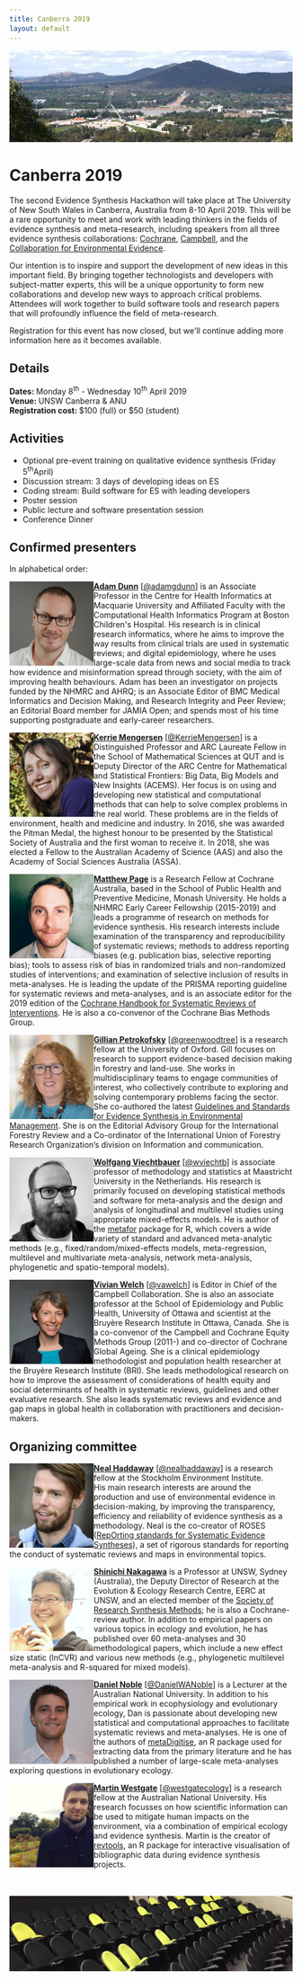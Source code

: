 ```yaml
---
title: Canberra 2019
layout: default
---
```

<img src="/events/2019-04-canberra/Canberra_banner_small.jpg" alt="Canberra panorama"/>

# Canberra 2019
The second Evidence Synthesis Hackathon will take place at The University of New South Wales in Canberra, Australia from 8-10 April 2019. This will be a rare opportunity to meet and work with leading thinkers in the fields of evidence synthesis and meta-research, including speakers from all three evidence synthesis collaborations: <a href="https://www.cochrane.org">Cochrane</a>, <a href="https://campbellcollaboration.org">Campbell</a>, and the <a href="http://www.environmentalevidence.org">Collaboration for Environmental Evidence</a>.

Our intention is to inspire and support the development of new ideas in this important field. By bringing together technologists and developers with subject-matter experts, this will be a unique opportunity to form new collaborations and develop new ways to approach critical problems. Attendees will work together to build software tools and research papers that will profoundly influence the field of meta-research.

Registration for this event has now closed, but we'll continue adding more information here as it becomes available.

## Details
<strong>Dates: </strong>Monday 8<sup>th</sup> - Wednesday 10<sup>th</sup> April 2019  
<strong>Venue: </strong>UNSW Canberra & ANU  
<strong>Registration cost: </strong>$100 (full) or $50 (student)

## Activities
<ul>
	<li>Optional pre-event training on qualitative evidence synthesis (Friday 5<sup>th</sup>April)</li>
	<li>Discussion stream: 3 days of developing ideas on ES</li>
	<li>Coding stream: Build software for ES with leading developers</li>
	<li>Poster session</li>
	<li>Public lecture and software presentation session</li>
  <li>Conference Dinner</li>
</ul>

## Confirmed presenters
In alphabetical order:  

<img align="left" width="150" height="150" src="/events/2019-04-canberra/people/Dunn_Adam.jpg" alt="Adam Dunn"/><b><a href="https://www.adamgdunn.net">Adam Dunn</a></b> [<a href="https://twitter.com/adamgdunn" target="_blank" rel="noopener">@adamgdunn</a>] is an Associate Professor in the Centre for Health Informatics at Macquarie University and Affiliated Faculty with the Computational Health Informatics Program at Boston Children's Hospital. His research is in clinical research informatics, where he aims to improve the way results from clinical trials are used in systematic reviews; and digital epidemiology, where he uses large-scale data from news and social media to track how evidence and misinformation spread through society, with the aim of improving health behaviours. Adam has been an investigator on projects funded by the NHMRC and AHRQ; is an Associate Editor of BMC Medical Informatics and Decision Making, and Research Integrity and Peer Review; an Editorial Board member for JAMIA Open; and spends most of his time supporting postgraduate and early-career researchers.  

<img align="left" width="150" height="150" src="/events/2019-04-canberra/people/Mengersen_Kerrie.jpg" alt="Kerrie Mengersen"/><b><a href="https://staff.qut.edu.au/staff/k.mengersen">Kerrie Mengersen</a></b> [<a href="https://twitter.com/KerrieMengersen" target="_blank" rel="noopener">@KerrieMengersen</a>] is a Distinguished Professor and ARC Laureate Fellow in the School of Mathematical Sciences at QUT and is Deputy Director of the ARC Centre for Mathematical and Statistical Frontiers: Big Data, Big Models and New Insights (ACEMS). Her focus is on using and developing new statistical and computational methods that can help to solve complex problems in the real world. These problems are in the fields of environment, health and medicine and industry. In 2016, she was awarded the Pitman Medal, the highest honour to be presented by the Statistical Society of Australia and the first woman to receive it. In 2018, she was elected a Fellow to the Australian Academy of Science (AAS) and also the Academy of Social Sciences Australia (ASSA).  

<img align="left" width="150" height="150" src="/events/2019-04-canberra/people/Page_Matthew.jpeg" alt="Matthew Page"/><b><a href="https://research.monash.edu/en/persons/matthew-page">Matthew Page</a></b> is a Research Fellow at Cochrane Australia, based in the School of Public Health and Preventive Medicine, Monash University. He holds a NHMRC Early Career Fellowship (2015-2019) and leads a programme of research on methods for evidence synthesis. His research interests include examination of the transparency and reproducibility of systematic reviews; methods to address reporting biases (e.g. publication bias, selective reporting bias); tools to assess risk of bias in randomized trials and non-randomized studies of interventions; and examination of selective inclusion of results in meta-analyses. He is leading the update of the PRISMA reporting guideline for systematic reviews and meta-analyses, and is an associate editor for the 2019 edition of the <a href="https://training.cochrane.org/handbook">Cochrane Handbook for Systematic Reviews of Interventions</a>. He is also a co-convenor of the Cochrane Bias Methods Group.  

<img align="left" width="150" height="150" src="/events/2019-04-canberra/people/Petrokofsky_Gillian.jpg" alt="Gillian Petrokofsky"/><b><a href="https://oxlel.zoo.ox.ac.uk/people/dr-gillian-petrokofsky">Gillian Petrokofsky</a></b> [<a href="https://twitter.com/greenwoodtree" target="_blank" rel="noopener">@greenwoodtree</a>] is a research fellow at the University of Oxford. Gill focuses on research to support evidence-based decision making in forestry and land-use. She works in multidisciplinary teams to engage communities of interest, who collectively contribute to exploring and solving contemporary problems facing the sector. She co-authored the latest <a href="http://www.environmentalevidence.org/information-for-authors">Guidelines and Standards for Evidence Synthesis in Environmental Management</a>. She is on the Editorial Advisory Group for the International Forestry Review and a Co-ordinator of the International Union of Forestry Research Organization’s division on Information and communication.

<img align="left" width="150" height="150" src="/events/2019-04-canberra/people/Viechtbauer_Wolfgang.jpg" alt="Wolfgang Viechtbauer"/><b><a href="http://www.wvbauer.com">Wolfgang Viechtbauer</a></b> [<a href="https://twitter.com/wviechtb" target="_blank" rel="noopener">@wviechtb</a>] is associate professor of methodology and statistics at Maastricht University in the Netherlands. His research is primarily focused on developing statistical methods and software for meta-analysis and the design and analysis of longitudinal and multilevel studies using appropriate mixed-effects models. He is author of the <a href="http://www.metafor-project.org/" target="_blank" rel="noopener">metafor</a> package for R, which covers a wide variety of standard and advanced meta-analytic methods (e.g., fixed/random/mixed-effects models, meta-regression, multilevel and multivariate meta-analysis, network meta-analysis, phylogenetic and spatio-temporal models).  

<img align="left" width="150" height="150" src="/events/2019-04-canberra/people/Welch_Vivian.jpg" alt="Vivian Welch"/><b><a href="https://bruyere.uniweb.network/members/51/profile">Vivian Welch</a></b> [<a href="https://twitter.com/vawelch" target="_blank" rel="noopener">@vawelch</a>] is Editor in Chief of the Campbell Collaboration.  She is also an associate professor at the School of Epidemiology and Public Health, University of Ottawa and scientist at the Bruyère Research Institute in Ottawa, Canada.  She is a co-convenor of the Campbell and Cochrane Equity Methods Group (2011-) and co-director of Cochrane Global Ageing.  She is a clinical epidemiology methodologist and population health researcher at the Bruyère Research Institute (BRI).  She leads methodological research on how to improve the assessment of considerations of health equity and social determinants of health in systematic reviews, guidelines and other evaluative research.  She also leads systematic reviews and evidence and gap maps in global health in collaboration with practitioners and decision-makers.

## Organizing committee

<img align="left" width="150" height="150" src="/events/2019-04-canberra/people/Haddaway_Neal.jpg" alt="Neal Haddaway"/><b><a href="https://sei.academia.edu/NealHaddaway" target="_blank" rel="noopener">Neal Haddaway</a></b> [<a href="https://twitter.com/nealhaddaway" target="_blank" rel="noopener">@nealhaddaway</a>] is a research fellow at the Stockholm Environment Institute. His main research interests are around the production and use of environmental evidence in decision-making, by improving the transparency, efficiency and reliability of evidence synthesis as a methodology. Neal is the co-creator of ROSES (<a href="http://www.roses-reporting.com" target="_blank" rel="noopener">RepOrting standards for Systematic Evidence Syntheses</a>), a set of rigorous standards for reporting the conduct of systematic reviews and maps in environmental topics.  

<img align="left" width="150" height="150" src="/events/2019-04-canberra/people/Nakagawa_Shinichi.jpeg" alt="Shinichi Nakagawa"/><b><a href="http://www.i-deel.org/" target="_blank" rel="noopener">Shinichi Nakagawa</a></b> is a Professor at UNSW, Sydney (Australia), the Deputy Director of Research at the Evolution & Ecology Research Centre, EERC at UNSW, and an elected member of the <a href="http://www.srsm.org/" target="_blank" rel="noopener">Society of Research Synthesis Methods</a>; he is also a Cochrane-review author. In addition to empirical papers on various topics in ecology and evolution, he has published over 60 meta-analyses and 30 methodological papers, which include a new effect size static (lnCVR) and various new methods (e.g., phylogenetic multilevel meta-analysis and R-squared for mixed models).  

<img align="left" width="150" height="150" src="/events/2019-04-canberra/people/Noble_Dan.jpg" alt="Dan Noble"/><b><a href="http://nobledan.com" target="_blank" rel="noopener">Daniel Noble</a></b> [<a href="https://twitter.com/DanielWANoble" target="_blank" rel="noopener">@DanielWANoble</a>] is a Lecturer at the Australian National University. In addition to his empirical work in ecophysiology and evolutionary ecology, Dan is passionate about developing new statistical and computational approaches to facilitate systematic reviews and meta-analyses. He is one of the authors of <a href="https://cran.r-project.org/web/packages/metaDigitise/index.html">metaDigitise</a>, an R package used for extracting data from the primary literature and he has published a number of large-scale meta-analyses exploring questions in evolutionary ecology.  

<img align="left" width="150" height="150" src="/events/2019-04-canberra/people/Westgate_Martin.jpg" alt="Martin Westgate"/><b><a href="https://martinwestgate.com" target="_blank" rel="noopener">Martin Westgate</a></b> [<a href="https://twitter.com/westgatecology" target="_blank" rel="noopener">@westgatecology</a>] is a research fellow at the Australian National University. His research focusses on how scientific information can be used to mitigate human impacts on the environment, via a combination of empirical ecology and evidence synthesis. Martin is the creator of <a href="https://revtools.net" target="_blank" rel="noopener">revtools</a>, an R package for interactive visualisation of bibliographic data during evidence synthesis projects.<br><br><br>

<img src="/events/2019-04-canberra/UNSW_Canberra_2.jpg" alt="UNSW_Canberra"/>
